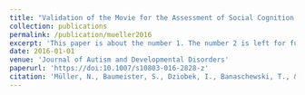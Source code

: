 ```yaml
---
title: "Validation of the Movie for the Assessment of Social Cognition in Adolescents with ASD: Fixation Duration and Pupil Dilation as Predictors of Performance"
collection: publications
permalink: /publication/mueller2016
excerpt: 'This paper is about the number 1. The number 2 is left for future work.'
date: 2016-01-01
venue: 'Journal of Autism and Developmental Disorders'
paperurl: 'https://doi:10.1007/s10803-016-2828-z'
citation: 'Müller, N., Baumeister, S., Dziobek, I., Banaschewski, T., & Poustka, L. (2016). ). Validation of the Movie for the Assessment of Social Cognition in Adolescents with ASD: Fixation Duration and Pupil Dilation as Predictors of Performance. <i>Journal of Autism and Developmental Disorders </i>, 46(9), 2831-2844.'
---
```

